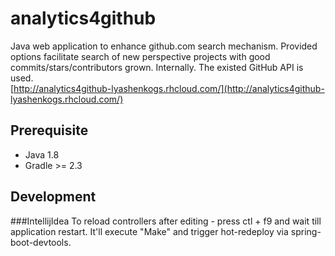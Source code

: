 # analytics4github
Java web application to enhance github.com search mechanism.
Provided options facilitate search of new perspective projects with good commits/stars/contributors grown.
Internally. The existed GitHub API is used.  
[http://analytics4github-lyashenkogs.rhcloud.com/](http://analytics4github-lyashenkogs.rhcloud.com/)
## Prerequisite

* Java 1.8
* Gradle >= 2.3 
## Development
###IntellijIdea
To reload controllers after editing - press ctl + f9 and wait till application restart.
It'll execute "Make" and trigger hot-redeploy via spring-boot-devtools.
